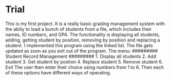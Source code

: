 # Trial
This is my first project. It is a really basic grading management system with the abiliy to load a bunch of students from a file, which includes their names, ID numbers, and GPA. The functionality is displaying all students, adding, getting student by position, removing by position and replacing a student. I implemented this program using the linked list. The file gets updated as soon as you exit out of the program.
The menu:
######### Student Record Management #########
          1. Display all students
          2. Add student
          3. Get student by postion
          4. Replace student
          5. Remove student
          6. Exit
The user then enter their choice using numbers from 1 to 6. Then each of these options have different ways of operating. 
